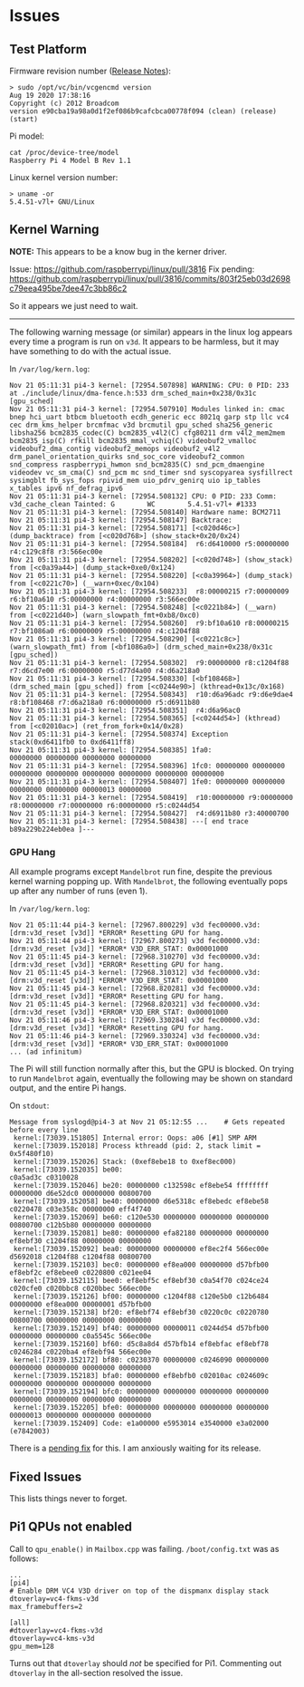 # Issues

## Test Platform

Firmware revision number ([Release Notes](https://downloads.raspberrypi.org/raspbian/release_notes.txt)):

```
> sudo /opt/vc/bin/vcgencmd version
Aug 19 2020 17:38:16 
Copyright (c) 2012 Broadcom
version e90cba19a98a0d1f2ef086b9cafcbca00778f094 (clean) (release) (start)
```

Pi model:
```
cat /proc/device-tree/model
Raspberry Pi 4 Model B Rev 1.1
```

Linux kernel version number:
```
> uname -or
5.4.51-v7l+ GNU/Linux
```

## Kernel Warning

**NOTE:**  This appears to be a know bug in the kerner driver.

Issue: https://github.com/raspberrypi/linux/pull/3816
Fix pending: https://github.com/raspberrypi/linux/pull/3816/commits/803f25eb03d2698c79eea495be7dee47c3bb86c2

So it appears we just need to wait.
 
----- 

The following warning message (or similar) appears in the linux log appears every time a program is
run on `v3d`. It appears to be harmless, but it may have something to do with the actual issue.

In `/var/log/kern.log`:
```
Nov 21 05:11:31 pi4-3 kernel: [72954.507898] WARNING: CPU: 0 PID: 233 at ./include/linux/dma-fence.h:533 drm_sched_main+0x238/0x31c [gpu_sched]
Nov 21 05:11:31 pi4-3 kernel: [72954.507910] Modules linked in: cmac bnep hci_uart btbcm bluetooth ecdh_generic ecc 8021q garp stp llc vc4 cec drm_kms_helper brcmfmac v3d brcmutil gpu_sched sha256_generic libsha256 bcm2835_codec(C) bcm2835_v4l2(C) cfg80211 drm v4l2_mem2mem bcm2835_isp(C) rfkill bcm2835_mmal_vchiq(C) videobuf2_vmalloc videobuf2_dma_contig videobuf2_memops videobuf2_v4l2 drm_panel_orientation_quirks snd_soc_core videobuf2_common snd_compress raspberrypi_hwmon snd_bcm2835(C) snd_pcm_dmaengine videodev vc_sm_cma(C) snd_pcm mc snd_timer snd syscopyarea sysfillrect sysimgblt fb_sys_fops rpivid_mem uio_pdrv_genirq uio ip_tables x_tables ipv6 nf_defrag_ipv6
Nov 21 05:11:31 pi4-3 kernel: [72954.508132] CPU: 0 PID: 233 Comm: v3d_cache_clean Tainted: G        WC        5.4.51-v7l+ #1333
Nov 21 05:11:31 pi4-3 kernel: [72954.508140] Hardware name: BCM2711
Nov 21 05:11:31 pi4-3 kernel: [72954.508147] Backtrace: 
Nov 21 05:11:31 pi4-3 kernel: [72954.508171] [<c020d46c>] (dump_backtrace) from [<c020d768>] (show_stack+0x20/0x24)
Nov 21 05:11:31 pi4-3 kernel: [72954.508184]  r6:d6410000 r5:00000000 r4:c129c8f8 r3:566ec00e
Nov 21 05:11:31 pi4-3 kernel: [72954.508202] [<c020d748>] (show_stack) from [<c0a39a44>] (dump_stack+0xe0/0x124)
Nov 21 05:11:31 pi4-3 kernel: [72954.508220] [<c0a39964>] (dump_stack) from [<c0221c70>] (__warn+0xec/0x104)
Nov 21 05:11:31 pi4-3 kernel: [72954.508233]  r8:00000215 r7:00000009 r6:bf10a610 r5:00000000 r4:00000000 r3:566ec00e
Nov 21 05:11:31 pi4-3 kernel: [72954.508248] [<c0221b84>] (__warn) from [<c0221d40>] (warn_slowpath_fmt+0xb8/0xc0)
Nov 21 05:11:31 pi4-3 kernel: [72954.508260]  r9:bf10a610 r8:00000215 r7:bf1086a0 r6:00000009 r5:00000000 r4:c1204f88
Nov 21 05:11:31 pi4-3 kernel: [72954.508290] [<c0221c8c>] (warn_slowpath_fmt) from [<bf1086a0>] (drm_sched_main+0x238/0x31c [gpu_sched])
Nov 21 05:11:31 pi4-3 kernel: [72954.508302]  r9:00000000 r8:c1204f88 r7:d6cd7e00 r6:00000000 r5:d77d4a00 r4:d6a218a0
Nov 21 05:11:31 pi4-3 kernel: [72954.508330] [<bf108468>] (drm_sched_main [gpu_sched]) from [<c0244e90>] (kthread+0x13c/0x168)
Nov 21 05:11:31 pi4-3 kernel: [72954.508343]  r10:d6a96adc r9:d6e9dae4 r8:bf108468 r7:d6a218a0 r6:00000000 r5:d6911b80
Nov 21 05:11:31 pi4-3 kernel: [72954.508351]  r4:d6a96ac0
Nov 21 05:11:31 pi4-3 kernel: [72954.508365] [<c0244d54>] (kthread) from [<c02010ac>] (ret_from_fork+0x14/0x28)
Nov 21 05:11:31 pi4-3 kernel: [72954.508374] Exception stack(0xd6411fb0 to 0xd6411ff8)
Nov 21 05:11:31 pi4-3 kernel: [72954.508385] 1fa0:                                     00000000 00000000 00000000 00000000
Nov 21 05:11:31 pi4-3 kernel: [72954.508396] 1fc0: 00000000 00000000 00000000 00000000 00000000 00000000 00000000 00000000
Nov 21 05:11:31 pi4-3 kernel: [72954.508407] 1fe0: 00000000 00000000 00000000 00000000 00000013 00000000
Nov 21 05:11:31 pi4-3 kernel: [72954.508419]  r10:00000000 r9:00000000 r8:00000000 r7:00000000 r6:00000000 r5:c0244d54
Nov 21 05:11:31 pi4-3 kernel: [72954.508427]  r4:d6911b80 r3:40000700
Nov 21 05:11:31 pi4-3 kernel: [72954.508438] ---[ end trace b89a229b224eb0ea ]---
```

### GPU Hang

All example programs except `Mandelbrot` run fine, despite the previous kernel warning popping up.
With `Mandelbrot`, the following eventually pops up after any number of runs (even 1).

In `/var/log/kern.log`:
```
Nov 21 05:11:44 pi4-3 kernel: [72967.800229] v3d fec00000.v3d: [drm:v3d_reset [v3d]] *ERROR* Resetting GPU for hang.
Nov 21 05:11:44 pi4-3 kernel: [72967.800273] v3d fec00000.v3d: [drm:v3d_reset [v3d]] *ERROR* V3D_ERR_STAT: 0x00001000
Nov 21 05:11:45 pi4-3 kernel: [72968.310270] v3d fec00000.v3d: [drm:v3d_reset [v3d]] *ERROR* Resetting GPU for hang.
Nov 21 05:11:45 pi4-3 kernel: [72968.310312] v3d fec00000.v3d: [drm:v3d_reset [v3d]] *ERROR* V3D_ERR_STAT: 0x00001000
Nov 21 05:11:45 pi4-3 kernel: [72968.820281] v3d fec00000.v3d: [drm:v3d_reset [v3d]] *ERROR* Resetting GPU for hang.
Nov 21 05:11:45 pi4-3 kernel: [72968.820321] v3d fec00000.v3d: [drm:v3d_reset [v3d]] *ERROR* V3D_ERR_STAT: 0x00001000
Nov 21 05:11:46 pi4-3 kernel: [72969.330284] v3d fec00000.v3d: [drm:v3d_reset [v3d]] *ERROR* Resetting GPU for hang.
Nov 21 05:11:46 pi4-3 kernel: [72969.330324] v3d fec00000.v3d: [drm:v3d_reset [v3d]] *ERROR* V3D_ERR_STAT: 0x00001000
... (ad infinitum)
```

The Pi will still function normally after this, but the GPU is blocked.
On trying to run `Mandelbrot` again, eventually the following may be shown on standard output,
and the entire Pi hangs.

On `stdout`:
```
Message from syslogd@pi4-3 at Nov 21 05:12:55 ...    # Gets repeated before every line
 kernel:[73039.151805] Internal error: Oops: a06 [#1] SMP ARM
 kernel:[73039.152018] Process kthreadd (pid: 2, stack limit = 0x5f480f10)
 kernel:[73039.152026] Stack: (0xef8ebe18 to 0xef8ec000)
 kernel:[73039.152035] be00:                                                       c0a5ad3c c0310028
 kernel:[73039.152046] be20: 00000000 c132598c ef8ebe54 ffffffff 00000000 d6e52dc0 00000000 00800700
 kernel:[73039.152058] be40: 00000000 d6e5318c ef8ebedc ef8ebe58 c0220478 c03e358c 00000000 eff4f740
 kernel:[73039.152069] be60: c120e530 00000000 00000000 00000000 00800700 c12b5b80 00000000 00000000
 kernel:[73039.152081] be80: 00000000 efa82180 00000000 00000000 ef8ebf30 c1204f88 00000000 00000000
 kernel:[73039.152092] bea0: 00000000 00000000 ef8ec2f4 566ec00e d5692018 c1204f88 c1204f88 00800700
 kernel:[73039.152103] bec0: 00000000 ef8ea000 00000000 d57bfb00 ef8ebf2c ef8ebee0 c0220800 c021ee04
 kernel:[73039.152115] bee0: ef8ebf5c ef8ebf30 c0a54f70 c024ce24 c020cfe0 c020bbc8 c020bbec 566ec00e
 kernel:[73039.152126] bf00: 00000000 c1204f88 c120e5b0 c12b6484 00000000 ef8ea000 00000001 d57bfb00
 kernel:[73039.152138] bf20: ef8ebf74 ef8ebf30 c0220c0c c0220780 00800700 00000000 00000000 00000000
 kernel:[73039.152149] bf40: 00000000 00000011 c0244d54 d57bfb00 00000000 00000000 c0a5545c 566ec00e
 kernel:[73039.152160] bf60: d5c8a8d4 d57bfb14 ef8ebfac ef8ebf78 c0246284 c0220ba4 ef8ebf94 566ec00e
 kernel:[73039.152172] bf80: c0230370 00000000 c0246090 00000000 00000000 00000000 00000000 00000000
 kernel:[73039.152183] bfa0: 00000000 ef8ebfb0 c02010ac c024609c 00000000 00000000 00000000 00000000
 kernel:[73039.152194] bfc0: 00000000 00000000 00000000 00000000 00000000 00000000 00000000 00000000
 kernel:[73039.152205] bfe0: 00000000 00000000 00000000 00000000 00000013 00000000 00000000 00000000
 kernel:[73039.152409] Code: e1a00000 e5953014 e3540000 e3a02000 (e7842003) 
```

There is a [pending fix](https://github.com/raspberrypi/linux/pull/3816) for this.
I am anxiously waiting for its release.


## Fixed Issues

This lists things never to forget.

## Pi1 QPUs not enabled

Call to `qpu_enable()` in `Mailbox.cpp` was failing. `/boot/config.txt` was as follows:

```
...
[pi4]
# Enable DRM VC4 V3D driver on top of the dispmanx display stack
dtoverlay=vc4-fkms-v3d
max_framebuffers=2

[all]
#dtoverlay=vc4-fkms-v3d
dtoverlay=vc4-kms-v3d
gpu_mem=128
```

Turns out that `dtoverlay` should *not* be specified for Pi1. Commenting out `dtoverlay` in the all-section
resolved the issue.
 
